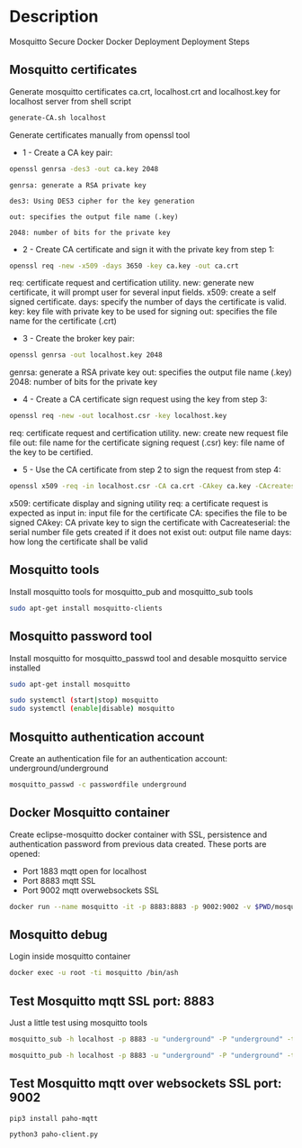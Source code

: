 # Description
Mosquitto Secure Docker Docker Deployment Deployment Steps

## Mosquitto certificates
Generate mosquitto certificates ca.crt, localhost.crt and localhost.key for localhost server from shell script

```sh
generate-CA.sh localhost
```

Generate certificates manually from openssl tool
- 1 - Create a CA key pair:
```sh
openssl genrsa -des3 -out ca.key 2048
```
	genrsa: generate a RSA private key

	des3: Using DES3 cipher for the key generation

	out: specifies the output file name (.key)

	2048: number of bits for the private key

- 2 - Create CA certificate and sign it with the private key from step 1:
```sh
openssl req -new -x509 -days 3650 -key ca.key -out ca.crt
```

req: certificate request and certification utility.
new: generate new certificate, it will prompt user for several input fields.
x509: create a self signed certificate.
days: specify the number of days the certificate is valid.
key: key file with private key to be used for signing
out: specifies the file name for the certificate (.crt)

- 3 - Create the broker key pair:
```sh
openssl genrsa -out localhost.key 2048
```

genrsa: generate a RSA private key
out: specifies the output file name (.key)
2048: number of bits for the private key

- 4 - Create a CA certificate sign request using the key from step 3:
```sh
openssl req -new -out localhost.csr -key localhost.key
```

req: certificate request and certification utility.
new: create new request file file
out: file name for the certificate signing request (.csr)
key: file name of the key to be certified.

- 5 - Use the CA certificate from step 2 to sign the request from step 4:
```sh
openssl x509 -req -in localhost.csr -CA ca.crt -CAkey ca.key -CAcreateserial -out localhost.crt -days 3650
```

x509: certificate display and signing utility
req: a certificate request is expected as input
in: input file for the certificate
CA: specifies the file to be signed
CAkey: CA private key to sign the certificate with
Cacreateserial: the serial number file gets created if it does not exist
out: output file name
days: how long the certificate shall be valid

## Mosquitto tools
Install mosquitto tools for mosquitto_pub and mosquitto_sub tools
```sh
sudo apt-get install mosquitto-clients
```

## Mosquitto password tool
Install mosquitto for mosquitto_passwd tool and desable mosquitto service installed

```sh
sudo apt-get install mosquitto

sudo systemctl (start|stop) mosquitto
sudo systemctl (enable|disable) mosquitto
```

## Mosquitto authentication account
Create an authentication file for an authentication account: underground/underground

```sh
mosquitto_passwd -c passwordfile underground
```

## Docker Mosquitto container
Create eclipse-mosquitto docker container with SSL, persistence and authentication password from previous data created. These ports are opened:

- Port 1883 mqtt open for localhost
- Port 8883 mqtt SSL
- Port 9002 mqtt overwebsockets SSL

```sh
docker run --name mosquitto -it -p 8883:8883 -p 9002:9002 -v $PWD/mosquitto.conf:/mosquitto/config/mosquitto.conf -v $PWD/certs/ca.crt:/mosquitto/certs/ca.crt -v $PWD/certs/localhost.crt:/mosquitto/certs/localhost.crt -v $PWD/certs/localhost.key:/mosquitto/certs/localhost.key -v $PWD/password_file:/mosquitto/config/password_file eclipse-mosquitto
```

## Mosquitto debug
Login inside mosquitto container

```sh
docker exec -u root -ti mosquitto /bin/ash
```

## Test Mosquitto mqtt SSL port: 8883
Just a little test using mosquitto tools

```sh
mosquitto_sub -h localhost -p 8883 -u "underground" -P "underground" -t test -d --cafile certs/ca.crt --insecure

mosquitto_pub -h localhost -p 8883 -u "underground" -P "underground" -t test -m 'Hello SSL Mosquitto' -d --cafile certs/ca.crt --insecure
```

## Test Mosquitto mqtt over websockets SSL port: 9002
```sh
pip3 install paho-mqtt

python3 paho-client.py
```
